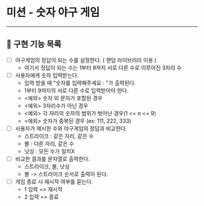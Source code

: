 # 미션 - 숫자 야구 게임

---
## 📑 구현 기능 목록
- [ ] 야구게임의 정답이 되는 수를 설정한다. ( 랜덤 라이브러리 이용 )
  - 여기서 정답이 되는 수는 1부터 9까지 서로 다른 수로 이루어진 3자리 수
- [ ] 사용자에게 숫자 입력받는다.
  - 입력 받을 때 "숫자를 입력해주세요 : "가 출력된다. 
  - 1부터 9까지의 서로 다른 수로 입력받아야 한다.
  - <예외> 숫자 외 문자가 포함된 경우
  - <예외> 3자리수가 아닌 경우
  - <예외> 각 자리의 숫자의 범위가 벗어난 경우(1 <= n <= 9)
  - <예외> 숫자가 중복된 경우 (ex: 111, 222, 333)
- [ ] 사용자가 제시한 수와 야구게임의 정답과 비교한다.
  - 스트라이크 : 같은 자리, 같은 수
  - 볼 : 다른 자리, 같은 수
  - 낫싱 : 모든 수가 일치X
- [ ] 비교한 결과를 문자열로 출력한다.
  - 스트라이크, 볼, 낫싱
  - 볼 -> 스트라이크 순서로 출력이 된다.
- [ ] 게임 종료 시 재시작 여부를 묻는다.
  - 1 입력 => 재시작
  - 2 입력 => 종료
